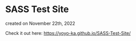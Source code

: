 # SASS Test Site

created on November 22th, 2022

Check it out here:
https://yoyo-ka.github.io/SASS-Test-Site/

